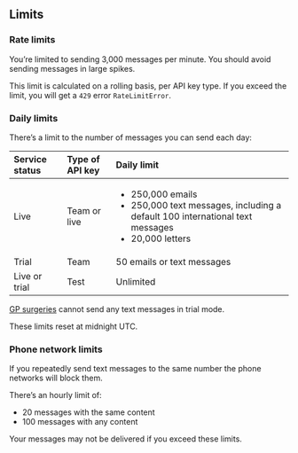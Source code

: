 ## Limits

### Rate limits

You’re limited to sending 3,000 messages per minute. You should avoid sending messages in large spikes. 

This limit is calculated on a rolling basis, per API key type. If you exceed the limit, you will get a `429` error `RateLimitError`.

### Daily limits

There’s a limit to the number of messages you can send each day:

|Service status|Type of API key|Daily limit|
|:---|:---|:---|
|Live|Team or live|<ul class="govuk-list govuk-!-font-size-16"><li>250,000 emails</li><li>250,000 text messages, including a default 100 international text messages</li><li>20,000 letters</li></ul>|
|Trial|Team|50 emails or text messages|
|Live or trial|Test|Unlimited|

[GP surgeries](https://www.notifications.service.gov.uk/features/who-can-use-notify#gp) cannot send any text messages in trial mode. 

These limits reset at midnight UTC.

### Phone network limits

If you repeatedly send text messages to the same number the phone networks will block them.

There’s an hourly limit of:

- 20 messages with the same content
- 100 messages with any content

Your messages may not be delivered if you exceed these limits.
